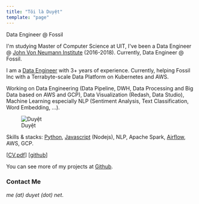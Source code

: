 ```yaml
---
title: "Tôi là Duyệt"
template: "page"
---
```


Data Engineer @ Fossil


I'm studying Master of Computer Science at UIT, I've been a Data Engineer @ [John Von Neumann Institute](http://jvn.edu.vn/) (2016-2018). Currently, Data Engineer @ Fossil.


I am a [Data Engineer](/tag/data-engineer/) with 3+ years of experience. Currently, helping Fossil Inc with a Terrabyte-scale Data
Platform on Kubernetes and AWS.

Working on Data Engineering (Data Pipeline, DWH, Data Processing and Big Data based on AWS and GCP), Data
Visualization (Redash, Data Studio), Machine Learning especially NLP (Sentiment Analysis, Text Classification, Word
Embedding, ...).

<figure class="float-right" style="width: 340px">
	<img src="https://2.bp.blogspot.com/-5apwrzRLGIc/XYElWYIloQI/AAAAAAABHRI/9iXgs2AKLBoLoEvGAPu_B4yyjOlLrafZQCK4BGAYYCw/s1600/20190414060007_IMG_0237.JPG" alt="Duyệt">
	<figcaption>Duyệt</figcaption>
</figure>

Skills & stacks: [Python](https://github.com/duyet?utf8=%E2%9C%93&tab=repositories&q=&type=public&language=python), [Javascript](https://github.com/duyet?utf8=%E2%9C%93&tab=repositories&q=&type=public&language=javascript) (Nodejs), NLP, Apache Spark, [Airflow](/tag/airflow/), AWS, GCP.


[[CV.pdf](https://me.duyet.net/resume/duyet.resume.pdf)] [[github](https://github.com/duyet)] 

You can see more of my projects at [Github](https://github.com/duyet).

### Contact Me

*me (at) duyet (dot) net*.